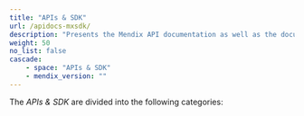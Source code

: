 ```yaml
---
title: "APIs & SDK"
url: /apidocs-mxsdk/
description: "Presents the Mendix API documentation as well as the documentation for the Mendix Platform SDK."
weight: 50
no_list: false
cascade:
    - space: "APIs & SDK"
    - mendix_version: ""
---
```


The *APIs & SDK* are divided into the following categories:



